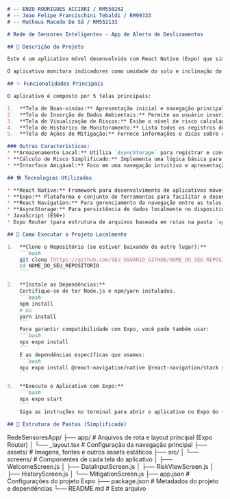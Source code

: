 ```markdown
# -- ENZO RODRIGUES ACCIARI / RM550262
# -- Joao Felipe Francischini Tebaldi / RM99333
# -- Matheus Macedo De Sá / RM552133

# Rede de Sensores Inteligentes - App de Alerta de Deslizamentos

## 📝 Descrição do Projeto

Este é um aplicativo móvel desenvolvido com React Native (Expo) que simula uma rede de sensores inteligentes para monitoramento ambiental e previsão de riscos de deslizamentos de terra. Inspirado em iniciativas como o Alerta Rio e sistemas de alerta precoce (Early Warning Systems), o objetivo é fornecer uma ferramenta simples e prática com potencial impacto social.

O aplicativo monitora indicadores como umidade do solo e inclinação do terreno, calcula um nível de risco simplificado e visa alertar sobre áreas potencialmente vulneráveis.

## ✨ Funcionalidades Principais

O aplicativo é composto por 5 telas principais:

1.  **Tela de Boas-vindas:** Apresentação inicial e navegação principal.
2.  **Tela de Inserção de Dados Ambientais:** Permite ao usuário inserir manualmente dados simulados de sensores (umidade do solo e inclinação).
3.  **Tela de Visualização de Riscos:** Exibe o nível de risco calculado com base nos últimos dados inseridos.
4.  **Tela de Histórico de Monitoramento:** Lista todos os registros de dados ambientais salvos.
5.  **Tela de Ações de Mitigação:** Fornece informações e dicas sobre como prevenir e agir em situações de risco de deslizamento.

### Outras Características:
* **Armazenamento Local:** Utiliza `AsyncStorage` para registrar e consultar os dados de monitoramento diretamente no dispositivo.
* **Cálculo de Risco Simplificado:** Implementa uma lógica básica para determinar o nível de risco (Baixo, Médio, Alto) com base nos inputs de umidade e inclinação.
* **Interface Amigável:** Foco em uma navegação intuitiva e apresentação clara das informações.

## 🛠️ Tecnologias Utilizadas

* **React Native:** Framework para desenvolvimento de aplicativos móveis multiplataforma.
* **Expo:** Plataforma e conjunto de ferramentas para facilitar o desenvolvimento e build com React Native.
* **React Navigation:** Para gerenciamento da navegação entre as telas.
* **AsyncStorage:** Para persistência de dados localmente no dispositivo.
* JavaScript (ES6+)
* Expo Router (para estrutura de arquivos baseada em rotas na pasta `app/`)

## 🚀 Como Executar o Projeto Localmente

1.  **Clone o Repositório (se estiver baixando de outro lugar):**
    ```bash
    git clone [https://github.com/SEU_USUARIO_GITHUB/NOME_DO_SEU_REPOSITORIO.git](https://github.com/SEU_USUARIO_GITHUB/NOME_DO_SEU_REPOSITORIO.git)
    cd NOME_DO_SEU_REPOSITORIO
    ```

2.  **Instale as Dependências:**
    Certifique-se de ter Node.js e npm/yarn instalados.
    ```bash
    npm install
    # ou
    yarn install
    ```
    Para garantir compatibilidade com Expo, você pode também usar:
    ```bash
    npx expo install
    ```
    E as dependências específicas que usamos:
    ```bash
    npx expo install @react-navigation/native @react-navigation/stack react-native-screens react-native-safe-area-context @react-native-async-storage/async-storage @expo/vector-icons
    ```

3.  **Execute o Aplicativo com Expo:**
    ```bash
    npx expo start
    ```
    Siga as instruções no terminal para abrir o aplicativo no Expo Go (iOS/Android) ou em um emulador/simulador.

## 📁 Estrutura de Pastas (Simplificada)

```
RedeSensoresApp/
├── app/                  # Arquivos de rota e layout principal (Expo Router)
│   └── _layout.tsx       # Configuração da navegação principal
├── assets/               # Imagens, fontes e outros assets estáticos
├── src/
│   └── screens/          # Componentes de cada tela do aplicativo
│       ├── WelcomeScreen.js
│       ├── DataInputScreen.js
│       ├── RiskViewScreen.js
│       ├── HistoryScreen.js
│       └── MitigationScreen.js
├── app.json              # Configurações do projeto Expo
├── package.json          # Metadados do projeto e dependências
└── README.md             # Este arquivo
```